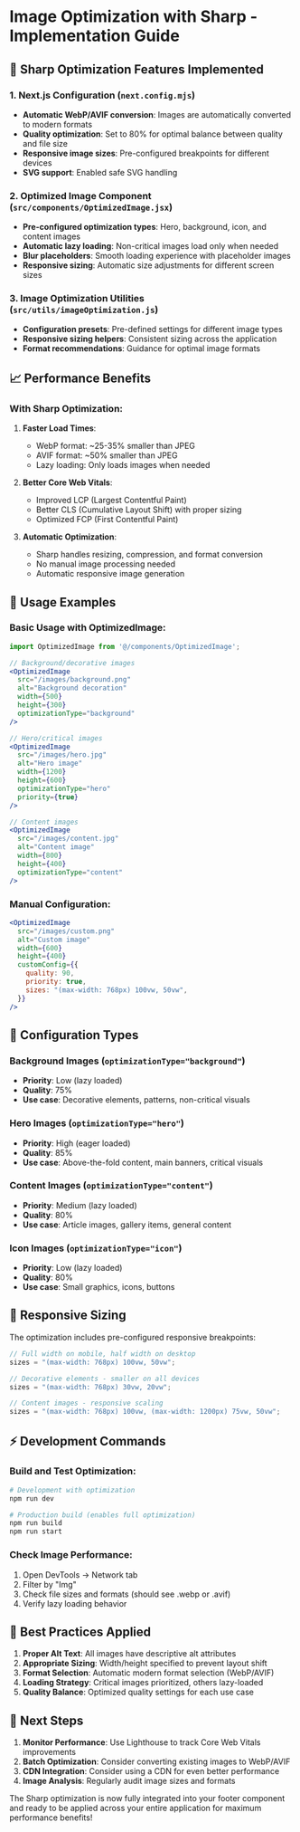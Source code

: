 # Image Optimization with Sharp - Implementation Guide

## 🚀 Sharp Optimization Features Implemented

### 1. Next.js Configuration (`next.config.mjs`)

- **Automatic WebP/AVIF conversion**: Images are automatically converted to modern formats
- **Quality optimization**: Set to 80% for optimal balance between quality and file size
- **Responsive image sizes**: Pre-configured breakpoints for different devices
- **SVG support**: Enabled safe SVG handling

### 2. Optimized Image Component (`src/components/OptimizedImage.jsx`)

- **Pre-configured optimization types**: Hero, background, icon, and content images
- **Automatic lazy loading**: Non-critical images load only when needed
- **Blur placeholders**: Smooth loading experience with placeholder images
- **Responsive sizing**: Automatic size adjustments for different screen sizes

### 3. Image Optimization Utilities (`src/utils/imageOptimization.js`)

- **Configuration presets**: Pre-defined settings for different image types
- **Responsive sizing helpers**: Consistent sizing across the application
- **Format recommendations**: Guidance for optimal image formats

## 📈 Performance Benefits

### With Sharp Optimization:

1. **Faster Load Times**:

   - WebP format: ~25-35% smaller than JPEG
   - AVIF format: ~50% smaller than JPEG
   - Lazy loading: Only loads images when needed

2. **Better Core Web Vitals**:

   - Improved LCP (Largest Contentful Paint)
   - Better CLS (Cumulative Layout Shift) with proper sizing
   - Optimized FCP (First Contentful Paint)

3. **Automatic Optimization**:
   - Sharp handles resizing, compression, and format conversion
   - No manual image processing needed
   - Automatic responsive image generation

## 🎯 Usage Examples

### Basic Usage with OptimizedImage:

```jsx
import OptimizedImage from '@/components/OptimizedImage';

// Background/decorative images
<OptimizedImage
  src="/images/background.png"
  alt="Background decoration"
  width={500}
  height={300}
  optimizationType="background"
/>

// Hero/critical images
<OptimizedImage
  src="/images/hero.jpg"
  alt="Hero image"
  width={1200}
  height={600}
  optimizationType="hero"
  priority={true}
/>

// Content images
<OptimizedImage
  src="/images/content.jpg"
  alt="Content image"
  width={800}
  height={400}
  optimizationType="content"
/>
```

### Manual Configuration:

```jsx
<OptimizedImage
  src="/images/custom.png"
  alt="Custom image"
  width={600}
  height={400}
  customConfig={{
    quality: 90,
    priority: true,
    sizes: "(max-width: 768px) 100vw, 50vw",
  }}
/>
```

## 🔧 Configuration Types

### Background Images (`optimizationType="background"`)

- **Priority**: Low (lazy loaded)
- **Quality**: 75%
- **Use case**: Decorative elements, patterns, non-critical visuals

### Hero Images (`optimizationType="hero"`)

- **Priority**: High (eager loaded)
- **Quality**: 85%
- **Use case**: Above-the-fold content, main banners, critical visuals

### Content Images (`optimizationType="content"`)

- **Priority**: Medium (lazy loaded)
- **Quality**: 80%
- **Use case**: Article images, gallery items, general content

### Icon Images (`optimizationType="icon"`)

- **Priority**: Low (lazy loaded)
- **Quality**: 80%
- **Use case**: Small graphics, icons, buttons

## 📱 Responsive Sizing

The optimization includes pre-configured responsive breakpoints:

```javascript
// Full width on mobile, half width on desktop
sizes = "(max-width: 768px) 100vw, 50vw";

// Decorative elements - smaller on all devices
sizes = "(max-width: 768px) 30vw, 20vw";

// Content images - responsive scaling
sizes = "(max-width: 768px) 100vw, (max-width: 1200px) 75vw, 50vw";
```

## ⚡ Development Commands

### Build and Test Optimization:

```bash
# Development with optimization
npm run dev

# Production build (enables full optimization)
npm run build
npm run start
```

### Check Image Performance:

1. Open DevTools → Network tab
2. Filter by "Img"
3. Check file sizes and formats (should see .webp or .avif)
4. Verify lazy loading behavior

## 🎯 Best Practices Applied

1. **Proper Alt Text**: All images have descriptive alt attributes
2. **Appropriate Sizing**: Width/height specified to prevent layout shift
3. **Format Selection**: Automatic modern format selection (WebP/AVIF)
4. **Loading Strategy**: Critical images prioritized, others lazy-loaded
5. **Quality Balance**: Optimized quality settings for each use case

## 🚀 Next Steps

1. **Monitor Performance**: Use Lighthouse to track Core Web Vitals improvements
2. **Batch Optimization**: Consider converting existing images to WebP/AVIF
3. **CDN Integration**: Consider using a CDN for even better performance
4. **Image Analysis**: Regularly audit image sizes and formats

The Sharp optimization is now fully integrated into your footer component and ready to be applied across your entire application for maximum performance benefits!
